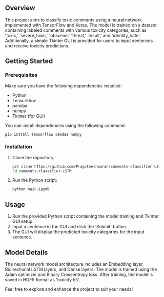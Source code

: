 
## Overview

This project aims to classify toxic comments using a neural network implemented with TensorFlow and Keras. The model is trained on a dataset containing labeled comments with various toxicity categories, such as 'toxic,' 'severe_toxic,' 'obscene,' 'threat,' 'insult,' and 'identity_hate.' Additionally, a simple Tkinter GUI is provided for users to input sentences and receive toxicity predictions.

## Getting Started

### Prerequisites

Make sure you have the following dependencies installed:

- Python
- TensorFlow
- pandas
- numpy
- Tkinter (for GUI)

You can install dependencies using the following command:

```bash
pip install tensorflow pandas numpy
```

### Installation

1. Clone the repository:

   ```bash
   git clone https://github.com/Pragateeshwaran/comments-classifier-LSTM.git
   cd comments-classifier-LSTM
   ```

2. Run the Python script:

   ```bash
   python main.ipynb
   ```

## Usage

1. Run the provided Python script containing the model training and Tkinter GUI setup.
2. Input a sentence in the GUI and click the 'Submit' button.
3. The GUI will display the predicted toxicity categories for the input sentence.

## Model Details

The neural network model architecture includes an Embedding layer, Bidirectional LSTM layers, and Dense layers. The model is trained using the Adam optimizer and Binary Crossentropy loss. After training, the model is saved in HDF5 format as 'toxicity.h5'.


Feel free to explore and enhance the project to suit your needs!
